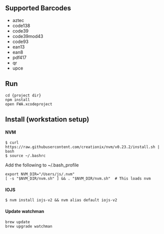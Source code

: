 ## Supported Barcodes

- aztec
- code138
- code39
- code39mod43
- code93
- ean13
- ean8
- pdf417
- qr
- upce


## Run
	
	cd {project dir}
	npm install
	open FWA.xcodeproject


## Install (workstation setup)

#### NVM
	
	$ curl https://raw.githubusercontent.com/creationix/nvm/v0.23.2/install.sh | bash
	$ source ~/.bashrc

Add the following to ~/.bash_profile

	export NVM_DIR="/Users/js/.nvm"
	[ -s "$NVM_DIR/nvm.sh" ] && . "$NVM_DIR/nvm.sh"  # This loads nvm

  
  
#### IOJS

	$ nvm install iojs-v2 && nvm alias default iojs-v2


#### Update watchman

	brew update
	brew upgrade watchman
	







